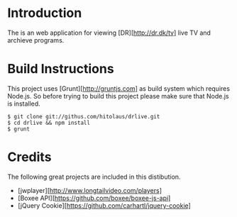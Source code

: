 # Introduction

The is an web application for viewing [DR][http://dr.dk/tv] live TV and archieve programs.

# Build Instructions

This project uses [Grunt][http://gruntjs.com] as build system which requires Node.js. So before
trying to build this project please make sure that Node.js is installed.

    $ git clone git://githus.com/hitolaus/drlive.git
    $ cd drlive && npm install
    $ grunt

# Credits

The following great projects are included in this distibution.

* [jwplayer][http://www.longtailvideo.com/players]
* [Boxee API][https://github.com/boxee/boxee-js-api]
* [jQuery Cookie][https://github.com/carhartl/jquery-cookie]
